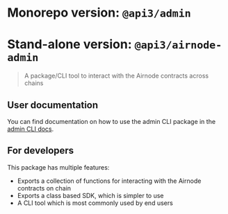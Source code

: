 # Monorepo version: `@api3/admin`

# Stand-alone version: `@api3/airnode-admin`

> A package/CLI tool to interact with the Airnode contracts across chains

## User documentation

You can find documentation on how to use the admin CLI package in the
[admin CLI docs](https://docs.api3.org/airnode/next/reference/admin-cli-commands.html).

## For developers

This package has multiple features:

- Exports a collection of functions for interacting with the Airnode contracts on chain
- Exports a class based SDK, which is simpler to use
- A CLI tool which is most commonly used by end users
